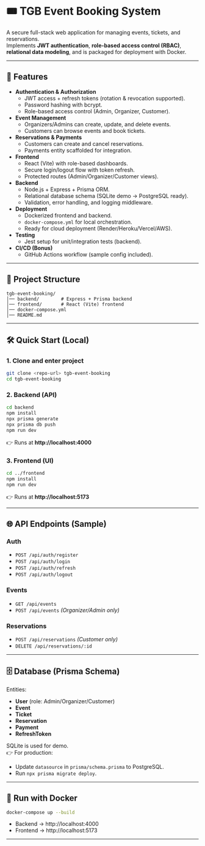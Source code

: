 # 🎟️ TGB Event Booking System

A secure full-stack web application for managing events, tickets, and reservations.  
Implements **JWT authentication**, **role-based access control (RBAC)**, **relational data modeling**, and is packaged for deployment with Docker.

---

## 🚀 Features
- **Authentication & Authorization**
  - JWT access + refresh tokens (rotation & revocation supported).
  - Password hashing with bcrypt.
  - Role-based access control (Admin, Organizer, Customer).
- **Event Management**
  - Organizers/Admins can create, update, and delete events.
  - Customers can browse events and book tickets.
- **Reservations & Payments**
  - Customers can create and cancel reservations.
  - Payments entity scaffolded for integration.
- **Frontend**
  - React (Vite) with role-based dashboards.
  - Secure login/logout flow with token refresh.
  - Protected routes (Admin/Organizer/Customer views).
- **Backend**
  - Node.js + Express + Prisma ORM.
  - Relational database schema (SQLite demo → PostgreSQL ready).
  - Validation, error handling, and logging middleware.
- **Deployment**
  - Dockerized frontend and backend.
  - `docker-compose.yml` for local orchestration.
  - Ready for cloud deployment (Render/Heroku/Vercel/AWS).
- **Testing**
  - Jest setup for unit/integration tests (backend).
- **CI/CD (Bonus)**
  - GitHub Actions workflow (sample config included).

---

## 📂 Project Structure
```
tgb-event-booking/
│── backend/        # Express + Prisma backend
│── frontend/       # React (Vite) frontend
│── docker-compose.yml
│── README.md
```

---

## 🛠️ Quick Start (Local)

### 1. Clone and enter project
```bash
git clone <repo-url> tgb-event-booking
cd tgb-event-booking
```

### 2. Backend (API)
```bash
cd backend
npm install
npx prisma generate
npx prisma db push
npm run dev
```
👉 Runs at **http://localhost:4000**

### 3. Frontend (UI)
```bash
cd ../frontend
npm install
npm run dev
```
👉 Runs at **http://localhost:5173**

---

## 🌐 API Endpoints (Sample)

### Auth
- `POST /api/auth/register`
- `POST /api/auth/login`
- `POST /api/auth/refresh`
- `POST /api/auth/logout`

### Events
- `GET /api/events`
- `POST /api/events` *(Organizer/Admin only)*

### Reservations
- `POST /api/reservations` *(Customer only)*
- `DELETE /api/reservations/:id`

---

## 🗄️ Database (Prisma Schema)
Entities:
- **User** (role: Admin/Organizer/Customer)  
- **Event**  
- **Ticket**  
- **Reservation**  
- **Payment**  
- **RefreshToken**

SQLite is used for demo.  
👉 For production:
- Update `datasource` in `prisma/schema.prisma` to PostgreSQL.
- Run `npx prisma migrate deploy`.

---

## 🐳 Run with Docker
```bash
docker-compose up --build
```
- Backend → http://localhost:4000  
- Frontend → http://localhost:5173  

---

